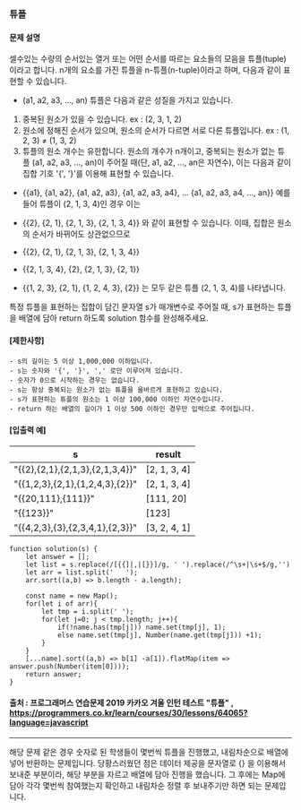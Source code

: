 ### 튜플

#### 문제 설명
셀수있는 수량의 순서있는 열거 또는 어떤 순서를 따르는 요소들의 모음을 튜플(tuple)이라고 합니다. n개의 요소를 가진 튜플을 n-튜플(n-tuple)이라고 하며, 다음과 같이 표현할 수 있습니다.

- (a1, a2, a3, ..., an)
튜플은 다음과 같은 성질을 가지고 있습니다.

 1. 중복된 원소가 있을 수 있습니다. ex : (2, 3, 1, 2)
 2. 원소에 정해진 순서가 있으며, 원소의 순서가 다르면 서로 다른 튜플입니다. ex : (1, 2, 3) ≠ (1, 3, 2)
 3. 튜플의 원소 개수는 유한합니다.
원소의 개수가 n개이고, 중복되는 원소가 없는 튜플 (a1, a2, a3, ..., an)이 주어질 때(단, a1, a2, ..., an은 자연수), 이는 다음과 같이 집합 기호 '{', '}'를 이용해 표현할 수 있습니다.

- {{a1}, {a1, a2}, {a1, a2, a3}, {a1, a2, a3, a4}, ... {a1, a2, a3, a4, ..., an}}
예를 들어 튜플이 (2, 1, 3, 4)인 경우 이는

- {{2}, {2, 1}, {2, 1, 3}, {2, 1, 3, 4}}
와 같이 표현할 수 있습니다. 이때, 집합은 원소의 순서가 바뀌어도 상관없으므로

- {{2}, {2, 1}, {2, 1, 3}, {2, 1, 3, 4}}
- {{2, 1, 3, 4}, {2}, {2, 1, 3}, {2, 1}}
- {{1, 2, 3}, {2, 1}, {1, 2, 4, 3}, {2}}
는 모두 같은 튜플 (2, 1, 3, 4)를 나타냅니다.

특정 튜플을 표현하는 집합이 담긴 문자열 s가 매개변수로 주어질 때, s가 표현하는 튜플을 배열에 담아 return 하도록 solution 함수를 완성해주세요.

#### [제한사항]
    - s의 길이는 5 이상 1,000,000 이하입니다.
    - s는 숫자와 '{', '}', ',' 로만 이루어져 있습니다.
    - 숫자가 0으로 시작하는 경우는 없습니다.
    - s는 항상 중복되는 원소가 없는 튜플을 올바르게 표현하고 있습니다.
    - s가 표현하는 튜플의 원소는 1 이상 100,000 이하인 자연수입니다.
    - return 하는 배열의 길이가 1 이상 500 이하인 경우만 입력으로 주어집니다.
#### [입출력 예]
|s|result|
|--|----|
|"{{2},{2,1},{2,1,3},{2,1,3,4}}"|[2, 1, 3, 4]|
|"{{1,2,3},{2,1},{1,2,4,3},{2}}"|[2, 1, 3, 4]|
|"{{20,111},{111}}"|[111, 20]|
|"{{123}}"|[123]|
|"{{4,2,3},{3},{2,3,4,1},{2,3}}"|[3, 2, 4, 1]|

```
function solution(s) {
    let answer = [];
    let list = s.replace(/[{{]|,|[}}]/g, ' ').replace(/^\s+|\s+$/g,'')
    let arr = list.split('   ');
    arr.sort((a,b) => b.length - a.length);
    
    const name = new Map();
    for(let i of arr){
        let tmp = i.split(' ');
        for(let j=0; j < tmp.length; j++){
            if(!name.has(tmp[j])) name.set(tmp[j], 1);
            else name.set(tmp[j], Number(name.get(tmp[j])) +1);
        }
    }
    [...name].sort((a,b) => b[1] -a[1]).flatMap(item => answer.push(Number(item[0])));
    return answer;
}
```
#### 출처 : 프로그래머스 연습문제 2019 카카오 겨울 인턴 테스트  "튜플" , https://programmers.co.kr/learn/courses/30/lessons/64065?language=javascript
----------------------------------------------------------------------------------------------------------------------------------------------
해당 문제 같은 경우 숫자로 된 학생들이 몇번씩 튜플을 진행했고, 내림차순으로 배열에 넣어 반환하는 문제입니다. 
당황스러웠던 점은 데이터 제공을 문자열로 {} 을 이용해서 보내준 부분이라, 해당 부분을 자르고 배열에 담아 진행을 했습니다.
그 후에는 Map에 담아 각각 몇번씩 참여했는지 확인하고 내림차순 정렬 후 보내주기만 하면 되는 문제입니다.


